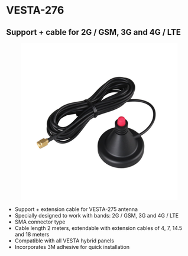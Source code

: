 # VESTA-276

## Support + cable for 2G / GSM, 3G and 4G / LTE

<figure><img src=".gitbook/assets/image (3) (1) (1) (1) (1) (1) (1) (1).png" alt=""><figcaption></figcaption></figure>

* Support + extension cable for VESTA-275 antenna
* Specially designed to work with bands: 2G / GSM, 3G and 4G / LTE
* SMA connector type
* Cable length 2 meters, extendable with extension cables of 4, 7, 14.5 and 18 meters
* Compatible with all VESTA hybrid panels
* Incorporates 3M adhesive for quick installation
